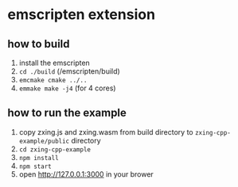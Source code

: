 # emscripten extension

## how to build

1. install the emscripten
1. `cd ./build` (<project root>/emscripten/build)
1. `emcmake cmake ../..`
1. `emmake make -j4` (for 4 cores)

## how to run the example

1. copy zxing.js and zxing.wasm from build directory to `zxing-cpp-example/public` directory
1. `cd zxing-cpp-example`
1. `npm install`
1. `npm start`
1. open http://127.0.0.1:3000 in your brower

